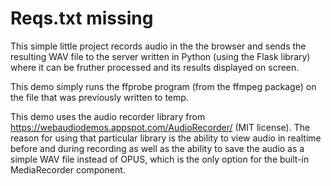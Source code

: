 # Reqs.txt missing

This simple little project records audio in the the browser and sends the resulting WAV file to the server written in Python
(using the Flask library) where it can be fruther processed and its results displayed on screen.

This demo simply runs the ffprobe program (from the ffmpeg package) on the file that was previously written to temp.

This demo uses the audio recorder library from https://webaudiodemos.appspot.com/AudioRecorder/ (MIT license). The reason
for using that particular library is the ability to view audio in realtime before and during recording as well as the ability
to save the audio as a simple WAV file instead of OPUS, which is the only option for the built-in MediaRecorder component.  